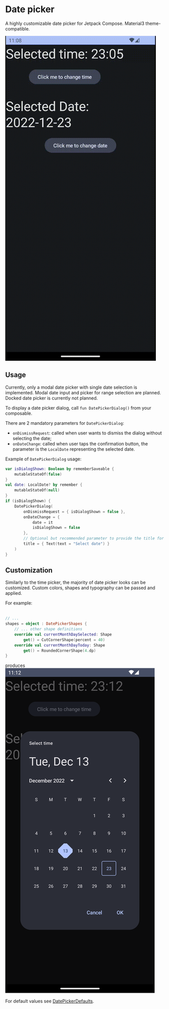 # Date picker

A highly customizable date picker for Jetpack Compose. Material3 theme-compatible.

![demo-video](resources/date-picker-demo.gif)

## Usage

Currently, only a modal date picker with single date selection is implemented. Modal date input and picker for range selection are planned. Docked date picker is currently not planned.

To display a date picker dialog, call `fun DatePickerDialog()` from your composable.

There are 2 mandatory parameters for `DatePickerDialog`:

- `onDismissRequest`: called when user wants to dismiss the dialog without selecting the date;
- `onDateChange`: called when user taps the confirmation button, the parameter is the `LocalDate` representing the selected date.

Example of `DatePickerDialog` usage:

```kotlin
var isDialogShown: Boolean by rememberSaveable {
    mutableStateOf(false)
}
val date: LocalDate? by remember {
    mutableStateOf(null)
}
if (isDialogShown) {
    DatePickerDialog(
        onDismissRequest = { isDialogShown = false },
        onDateChange = {
            date = it
            isDialogShown = false
        },
        // Optional but recommended parameter to provide the title for the dialog
        title = { Text(text = "Select date") }
    )
}
```

## Customization
Similarly to the time picker, the majority of date picker looks can be customized. Custom colors, shapes and typography can be passed and applied.

For example:

```kotlin

// ...
shapes = object : DatePickerShapes {
    // ... other shape definitions
    override val currentMonthDaySelected: Shape
        get() = CutCornerShape(percent = 40)
    override val currentMonthDayToday: Shape
        get() = RoundedCornerShape(4.dp)
}
```
produces
![custom-shapes](resources/date-picker-night-custom-shapes.png)

For default values see [DatePickerDefaults](../../datetimepickers/src/main/java/com/marosseleng/compose/material3/datetimepickers/date/domain/DatePickerDefaults.kt).
